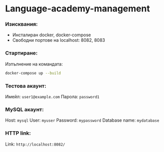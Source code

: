 # Language-academy-management

### Изисквания:
- Инсталиран docker, docker-compose
- Свободни портове на localhost: 8082, 8083

### Стартиране:
Изпълнение на командата:
```sh
docker-compose up --build
```

### Тестова акаунт:
Имейл: `user1@example.com`
Парола: `password1`

### MySQL акаунт:
Host: `mysql`
User: `myuser`
Password: `mypassword`
Database name: `mydatabase`

### HTTP link:
Link: `http://localhost:8082/`
